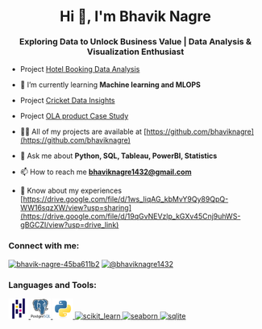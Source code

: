 <h1 align="center">Hi 👋, I'm Bhavik Nagre</h1>
<h3 align="center">Exploring Data to Unlock Business Value | Data Analysis & Visualization Enthusiast</h3>

- Project [Hotel Booking Data Analysis](https://github.com/bhaviknagre/Hotel-Booking-Data-Analysis)

- 🌱 I’m currently learning **Machine learning and MLOPS**

- Project [Cricket Data Insights](https://github.com/bhaviknagre/Cricket-Data-Anlaysis)

- Project [OLA product Case Study](https://github.com/bhaviknagre/OLA-Case-Study)

- 👨‍💻 All of my projects are available at [https://github.com/bhaviknagre](https://github.com/bhaviknagre)

- 💬 Ask me about **Python, SQL, Tableau, PowerBI, Statistics**

- 📫 How to reach me **bhaviknagre1432@gmail.com**

- 📄 Know about my experiences [https://drive.google.com/file/d/1ws_IiqAG_kbMvY9Qy89QpQ-WW16sqzXW/view?usp=sharing](https://drive.google.com/file/d/19qGvNEVzlp_kGXv45Cnj9uhWS-gBGCZI/view?usp=drive_link)

<h3 align="left">Connect with me:</h3>
<p align="left">
<a href="https://linkedin.com/in/bhavik-nagre-45ba611b2" target="blank"><img align="center" src="https://raw.githubusercontent.com/rahuldkjain/github-profile-readme-generator/master/src/images/icons/Social/linked-in-alt.svg" alt="bhavik-nagre-45ba611b2" height="30" width="40" /></a>
<a href="https://www.hackerrank.com/@bhaviknagre1432" target="blank"><img align="center" src="https://raw.githubusercontent.com/rahuldkjain/github-profile-readme-generator/master/src/images/icons/Social/hackerrank.svg" alt="@bhaviknagre1432" height="30" width="40" /></a>
</p>

<h3 align="left">Languages and Tools:</h3>
<p align="left"> <a href="https://pandas.pydata.org/" target="_blank" rel="noreferrer"> <img src="https://raw.githubusercontent.com/devicons/devicon/2ae2a900d2f041da66e950e4d48052658d850630/icons/pandas/pandas-original.svg" alt="pandas" width="40" height="40"/> </a> <a href="https://www.postgresql.org" target="_blank" rel="noreferrer"> <img src="https://raw.githubusercontent.com/devicons/devicon/master/icons/postgresql/postgresql-original-wordmark.svg" alt="postgresql" width="40" height="40"/> </a> <a href="https://www.python.org" target="_blank" rel="noreferrer"> <img src="https://raw.githubusercontent.com/devicons/devicon/master/icons/python/python-original.svg" alt="python" width="40" height="40"/> </a> <a href="https://scikit-learn.org/" target="_blank" rel="noreferrer"> <img src="https://upload.wikimedia.org/wikipedia/commons/0/05/Scikit_learn_logo_small.svg" alt="scikit_learn" width="40" height="40"/> </a> <a href="https://seaborn.pydata.org/" target="_blank" rel="noreferrer"> <img src="https://seaborn.pydata.org/_images/logo-mark-lightbg.svg" alt="seaborn" width="40" height="40"/> </a> <a href="https://www.sqlite.org/" target="_blank" rel="noreferrer"> <img src="https://www.vectorlogo.zone/logos/sqlite/sqlite-icon.svg" alt="sqlite" width="40" height="40"/> </a> </p>
